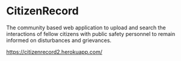 # CitizenRecord

The community based web application to upload and search the interactions of fellow citizens with public safety personnel to remain informed on disturbances and grievances.

https://citizenrecord2.herokuapp.com/
